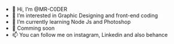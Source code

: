 - 👋 Hi, I’m @MR-C0DER
- 👀 I’m interested in Graphic Designing and front-end coding
- 🌱 I’m currently learning Node Js and Photoshop
- 💞️ Comming soon
- 📫 You can follow me on instagram, Linkedin and also behance

<!---
MR-C0DER/MR-C0DER is a ✨ special ✨ repository because its `README.md` (this file) appears on your GitHub profile.
You can click the Preview link to take a look at your changes.
--->
